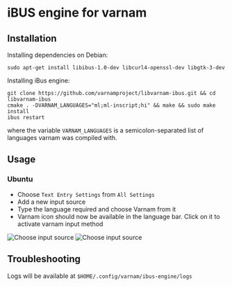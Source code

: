iBUS engine for varnam
======================

Installation
------------

Installing dependencies on Debian:

```shell
sudo apt-get install libibus-1.0-dev libcurl4-openssl-dev libgtk-3-dev
```

Installing iBus engine:

```shell
git clone https://github.com/varnamproject/libvarnam-ibus.git && cd libvarnam-ibus
cmake . -DVARNAM_LANGUAGES="ml;ml-inscript;hi" && make && sudo make install
ibus restart
```
where the variable `VARNAM_LANGUAGES` is a semicolon-separated list of languages varnam was compiled with.

Usage
-----

### Ubuntu

-	Choose `Text Entry Settings` from `All Settings`
-	Add a new input source
-	Type the language required and choose Varnam from it
-	Varnam icon should now be available in the language bar. Click on it to activate varnam input method

![Choose input source](https://raw.githubusercontent.com/varnamproject/libvarnam-ibus/master/ibus-usage1.png) ![Choose input source](https://raw.githubusercontent.com/varnamproject/libvarnam-ibus/master/ibus-usage.png)

Troubleshooting
---------------

Logs will be available at `$HOME/.config/varnam/ibus-engine/logs`
